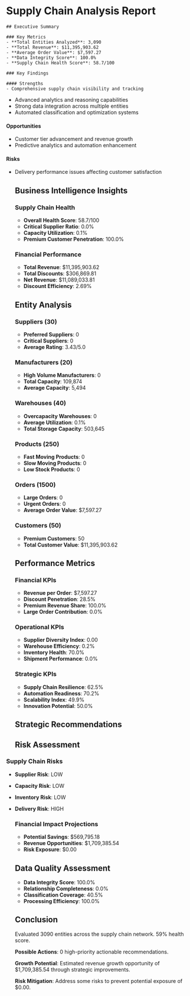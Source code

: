 # Supply Chain Analysis Report

    ## Executive Summary

    ### Key Metrics
    - **Total Entities Analyzed**: 3,090
    - **Total Revenue**: $11,395,903.62
    - **Average Order Value**: $7,597.27
    - **Data Integrity Score**: 100.0%
    - **Supply Chain Health Score**: 58.7/100

    ### Key Findings

    #### Strengths
    - Comprehensive supply chain visibility and tracking
- Advanced analytics and reasoning capabilities
- Strong data integration across multiple entities
- Automated classification and optimization systems

#### Opportunities
- Customer tier advancement and revenue growth
- Predictive analytics and automation enhancement

#### Risks
- Delivery performance issues affecting customer satisfaction


    ## Business Intelligence Insights

    ### Supply Chain Health
    - **Overall Health Score**: 58.7/100
    - **Critical Supplier Ratio**: 0.0%
    - **Capacity Utilization**: 0.1%
    - **Premium Customer Penetration**: 100.0%

    ### Financial Performance
    - **Total Revenue**: $11,395,903.62
    - **Total Discounts**: $306,869.81
    - **Net Revenue**: $11,089,033.81
    - **Discount Efficiency**: 2.69%

    ## Entity Analysis

    ### Suppliers (30)
    - **Preferred Suppliers**: 0
    - **Critical Suppliers**: 0
    - **Average Rating**: 3.43/5.0

    ### Manufacturers (20)
    - **High Volume Manufacturers**: 0
    - **Total Capacity**: 109,874
    - **Average Capacity**: 5,494

    ### Warehouses (40)
    - **Overcapacity Warehouses**: 0
    - **Average Utilization**: 0.1%
    - **Total Storage Capacity**: 503,645

    ### Products (250)
    - **Fast Moving Products**: 0
    - **Slow Moving Products**: 0
    - **Low Stock Products**: 0

    ### Orders (1500)
    - **Large Orders**: 0
    - **Urgent Orders**: 0
    - **Average Order Value**: $7,597.27

    ### Customers (50)
    - **Premium Customers**: 50
    - **Total Customer Value**: $11,395,903.62

    ## Performance Metrics

    ### Financial KPIs
    - **Revenue per Order**: $7,597.27
    - **Discount Penetration**: 28.5%
    - **Premium Revenue Share**: 100.0%
    - **Large Order Contribution**: 0.0%

    ### Operational KPIs
    - **Supplier Diversity Index**: 0.00
    - **Warehouse Efficiency**: 0.2%
    - **Inventory Health**: 70.0%
    - **Shipment Performance**: 0.0%

    ### Strategic KPIs
    - **Supply Chain Resilience**: 62.5%
    - **Automation Readiness**: 70.2%
    - **Scalability Index**: 49.9%
    - **Innovation Potential**: 50.0%

    ## Strategic Recommendations

    ## Risk Assessment

### Supply Chain Risks
- **Supplier Risk**: LOW
- **Capacity Risk**: LOW
- **Inventory Risk**: LOW
- **Delivery Risk**: HIGH

    ### Financial Impact Projections
    - **Potential Savings**: $569,795.18
    - **Revenue Opportunities**: $1,709,385.54
    - **Risk Exposure**: $0.00

    ## Data Quality Assessment

    - **Data Integrity Score**: 100.0%
    - **Relationship Completeness**: 0.0%
    - **Classification Coverage**: 40.5%
    - **Processing Efficiency**: 100.0%

    ## Conclusion

    Evaluated 3090 entities across the supply chain network. 59% health score.

    **Possible Actions**: 0 high-priority actionable recommendations.

    **Growth Potential**: Estimated revenue growth opportunity of $1,709,385.54 through strategic improvements.

    **Risk Mitigation**: Address some risks to prevent potential exposure of $0.00.

    